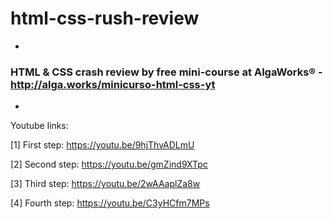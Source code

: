# html-css-rush-review
-
### HTML &amp; CSS crash review by free mini-course at AlgaWorks® - http://alga.works/minicurso-html-css-yt
-
Youtube links:

[1] First step: https://youtu.be/9hjThvADLmU

[2] Second step: https://youtu.be/gmZind9XTpc

[3] Third step: https://youtu.be/2wAAaplZa8w

[4] Fourth step: https://youtu.be/C3yHCfm7MPs
